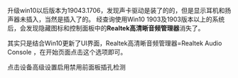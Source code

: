升级win10以后版本为19043.1706，发现声卡驱动是装了的的，但是显示耳机和扬声器未插入，当然是插入了的。
经查询使用Win10 1903及1903版本以上的系统后，会发现隐藏图标和控制面板中的**Realtek高清晰音频管理器**消失了。

其实只是结合Win10更新了UI界面，Realtek高清晰音频管理器=Realtek Audio Console ，在开始页面点击这个选项即可。

点击设备高级设置启用禁用前面板插孔检测
